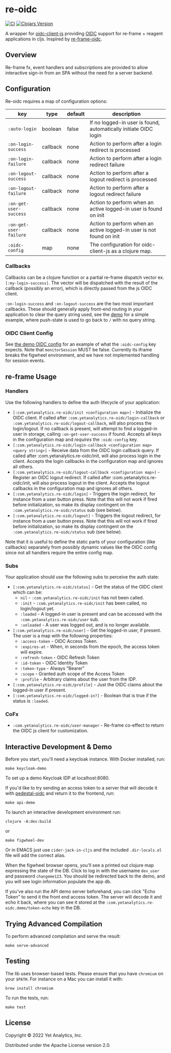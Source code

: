 # re-oidc

[![CI](https://github.com/yetanalytics/re-oidc/actions/workflows/ci.yml/badge.svg)](https://github.com/yetanalytics/re-oidc/actions/workflows/ci.yml)
[![Clojars Version](https://img.shields.io/clojars/v/com.yetanalytics/re-oidc)](https://clojars.org/com.yetanalytics/re-oidc)

A wrapper for [oidc-client-js](https://github.com/IdentityModel/oidc-client-js) providing [OIDC](https://openid.net/specs/openid-connect-core-1_0.html) support for re-frame + reagent applications in cljs. Inspired by [re-frame-oidc](https://github.com/tafarij/re-frame-oidc).

## Overview

Re-frame fx, event handlers and subscriptions are provided to allow interactive sign-in from an SPA without the need for a server backend.

## Configuration

Re-oidc requires a map of configuration options:

| key                    | type     | default   | description                                                          |
| -------------          | -------  | --------- | ----------------------------------------------------------------     |
| `:auto-login`          | boolean  | false     | If no logged-in user is found, automatically initiate OIDC login     |
| `:on-login-success`    | callback | none      | Action to perform after a login redirect is processed                |
| `:on-login-failure`    | callback | none      | Action to perform after a login redirect failure                     |
| `:on-logout-success`   | callback | none      | Action to perform after a logout redirect is processed               |
| `:on-logout-failure`   | callback | none      | Action to perform after a logout redirect failure                    |
| `:on-get-user-success` | callback | none      | Action to perform when an active logged-in user is found on init     |
| `:on-get-user-failure` | callback | none      | Action to perform when an active logged-in user is not found on init |
| `:oidc-config`         | map      | none      | The configuration for oidc-client-js as a clojure map.               |

### Callbacks

Callbacks can be a clojure function or a partial re-frame dispatch vector ex. `[:my-login-success]`. The vector will be dispatched with the result of the callback (possibly an error), which is directly passed from the js OIDC client.

`:on-login-success` and `:on-logout-success` are the two most important callbacks. These should generally apply front-end routing in your application to clear the query string used, see the [demo](src/dev/com/yetanalytics/re_oidc/demo.cljs) for a simple example, where push-state is used to go back to `/` with no query string.

### OIDC Client Config

See [the demo OIDC config](resources/public/oidc.json) for an example of what the `:oidc-config` key expects. Note that `monitorSession` MUST be false. Currently its iframe breaks the figwheel environment, and we have not implemented handling for session events.

## re-frame Usage

### Handlers

Use the following handlers to define the auth lifecycle of your application:

* `[:com.yetanalytics.re-oidc/init <configuration map>]` - Initialize the OIDC client. If called after `:com.yetanalytics.re-oidc/login-callback` or `:com.yetanalytics.re-oidc/logout-callback`, will also process the login/logout. If no callback is present, will attempt to find a logged-in user in storage, calling `:on-get-user-success` if found. Accepts all keys in the configuration map and *requires* the `:oidc-config` key.
* `[:com.yetanalytics.re-oidc/login-callback <configuration map> <query string>]` - Receive data from the OIDC login callback query. If called after :com.yetanalytics.re-oidc/init, will also process login in the client. Accepts the login callbacks in the configuration map and ignores all others.
* `[:com.yetanalytics.re-oidc/logout-callback <configuration map>]` - Register an OIDC logout redirect. If called after :com.yetanalytics.re-oidc/init, will also process logout in the client. Accepts the logout callbacks in the configuration map and ignores all others.
* `[:com.yetanalytics.re-oidc/login]` - Triggers the login redirect, for instance from a user button press. Note that this will not work if fired before initialization, so make its display contingent on the `:com.yetanalytics.re-oidc/status` sub (see below).
* `[:com.yetanalytics.re-oidc/logout]` - Triggers the logout redirect, for instance from a user button press. Note that this will not work if fired before initialization, so make its display contingent on the `:com.yetanalytics.re-oidc/status` sub (see below).

Note that it is useful to define the static parts of your configuration (like callbacks) separately from possibly dynamic values like the OIDC config since not all handlers require the entire config map.

### Subs

Your application should use the following subs to perceive the auth state:

* `[:com.yetanalytics.re-oidc/status]` - Get the status of the OIDC client which can be:
  * `nil` - `:com.yetanalytics.re-oidc/init` has not been called.
  * `:init` - `:com.yetanalytics.re-oidc/init` has been called, no login/logout yet.
  * `:loaded` - A logged-in user is present and can be accessed with the `:com.yetanalytics.re-oidc/user` sub.
  * `:unloaded` - A user was logged out, and is no longer available.
* `[:com.yetanalytics.re-oidc/user]` - Get the logged-in user, if present. The user is a map with the following properties:
  * `:access-token` - OIDC Access Token.
  * `:expires-at` - When, in seconds from the epoch, the access token will expire.
  * `:refresh-token` - OIDC Refresh Token
  * `:id-token` - OIDC Identity Token
  * `:token-type` - Always "Bearer"
  * `:scope` - Granted auth scope of the Access Token
  * `:profile` - Arbitrary claims about the user from the IDP.
* `[:com.yetanalytics.re-oidc/profile]` - Just the OIDC claims about the logged-in user if present.
* `[:com.yetanalytics.re-oidc/logged-in?]` - Boolean that is true if the status is `:loaded`.

### CoFx

* `:com.yetanalytics.re-oidc/user-manager` - Re-frame co-effect to return the OIDC js client for customization.

## Interactive Development & Demo

Before you start, you'll need a keycloak instance. With Docker installed, run:

    make keycloak-demo

To set up a demo Keycloak IDP at localhost:8080.

If you'd like to try sending an access token to a server that will decode it with [pedestal-oidc](https://github.com/yetanalytics/pedestal-oidc) and return it to the frontend, run:

    make api-demo

To launch an interactive development environment run:

    clojure -A:dev:build

or

    make figwheel-dev

Or in EMACS just use `cider-jack-in-cljs` and the included `.dir-locals.el` file will add the correct alias.

When the figwheel browser opens, you'll see a printed out clojure map expressing the state of the DB. Click to log in with the username `dev_user` and password `changeme123`. You should be redirected back to the demo, and you will see login information populate the app db.

If you've also run the API demo server beforehand, you can click "Echo Token" to send it the front end access token. The server will decode it and echo it back, where you can see it stored at the `:com.yetanalytics.re-oidc.demo/token-echo` key in the DB.

## Trying Advanced Compilation

To perform advanced compilation and serve the result:

    make serve-advanced

## Testing

The lib uses browser-based tests. Please ensure that you have `chromium` on your `$PATH`. For instance on a Mac you can install it with:

    brew install chromium

To run the tests, run:

    make test


## License

Copyright © 2022 Yet Analytics, Inc.

Distributed under the Apache License version 2.0.
